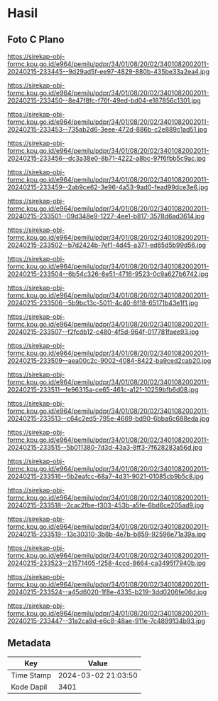 # Hasil

## Foto C Plano

https://sirekap-obj-formc.kpu.go.id/e964/pemilu/pdpr/34/01/08/20/02/3401082002011-20240215-233445--9d29ad5f-ee97-4829-880b-435be33a2ea4.jpg

https://sirekap-obj-formc.kpu.go.id/e964/pemilu/pdpr/34/01/08/20/02/3401082002011-20240215-233450--8e47f8fc-f76f-49ed-bd04-e187856c1301.jpg

https://sirekap-obj-formc.kpu.go.id/e964/pemilu/pdpr/34/01/08/20/02/3401082002011-20240215-233453--735ab2d6-3eee-472d-886b-c2e889c1ad51.jpg

https://sirekap-obj-formc.kpu.go.id/e964/pemilu/pdpr/34/01/08/20/02/3401082002011-20240215-233456--dc3a38e0-8b71-4222-a8bc-97f6fbb5c9ac.jpg

https://sirekap-obj-formc.kpu.go.id/e964/pemilu/pdpr/34/01/08/20/02/3401082002011-20240215-233459--2ab9ce62-3e96-4a53-9ad0-fead99dce3e6.jpg

https://sirekap-obj-formc.kpu.go.id/e964/pemilu/pdpr/34/01/08/20/02/3401082002011-20240215-233501--09d348e9-1227-4ee1-b817-3578d6ad3614.jpg

https://sirekap-obj-formc.kpu.go.id/e964/pemilu/pdpr/34/01/08/20/02/3401082002011-20240215-233502--b7d2424b-7ef1-4d45-a371-ed65d5b99d56.jpg

https://sirekap-obj-formc.kpu.go.id/e964/pemilu/pdpr/34/01/08/20/02/3401082002011-20240215-233504--6b54c326-8e51-4716-9523-0c9a627b6742.jpg

https://sirekap-obj-formc.kpu.go.id/e964/pemilu/pdpr/34/01/08/20/02/3401082002011-20240215-233506--5b9bc13c-5011-4c40-8f18-65171b43e1f1.jpg

https://sirekap-obj-formc.kpu.go.id/e964/pemilu/pdpr/34/01/08/20/02/3401082002011-20240215-233507--f2fcdb12-c480-4f5d-964f-017781faee93.jpg

https://sirekap-obj-formc.kpu.go.id/e964/pemilu/pdpr/34/01/08/20/02/3401082002011-20240215-233509--aea00c2c-9002-4084-8422-ba9ced2cab20.jpg

https://sirekap-obj-formc.kpu.go.id/e964/pemilu/pdpr/34/01/08/20/02/3401082002011-20240215-233511--fe96315a-ce65-461c-a121-10259bfb6d08.jpg

https://sirekap-obj-formc.kpu.go.id/e964/pemilu/pdpr/34/01/08/20/02/3401082002011-20240215-233513--c64c2ed5-795e-4669-bd90-6bba6c688eda.jpg

https://sirekap-obj-formc.kpu.go.id/e964/pemilu/pdpr/34/01/08/20/02/3401082002011-20240215-233515--5b011380-7d3d-43a3-8ff3-7f628283a56d.jpg

https://sirekap-obj-formc.kpu.go.id/e964/pemilu/pdpr/34/01/08/20/02/3401082002011-20240215-233516--5b2eafcc-68a7-4d31-9021-01085cb9b5c8.jpg

https://sirekap-obj-formc.kpu.go.id/e964/pemilu/pdpr/34/01/08/20/02/3401082002011-20240215-233518--2cac2fbe-f303-453b-a5fe-6bd6ce205ad9.jpg

https://sirekap-obj-formc.kpu.go.id/e964/pemilu/pdpr/34/01/08/20/02/3401082002011-20240215-233519--13c30310-3b8b-4e7b-b859-92596e71a39a.jpg

https://sirekap-obj-formc.kpu.go.id/e964/pemilu/pdpr/34/01/08/20/02/3401082002011-20240215-233523--21571405-f258-4ccd-8664-ca3495f7940b.jpg

https://sirekap-obj-formc.kpu.go.id/e964/pemilu/pdpr/34/01/08/20/02/3401082002011-20240215-233524--a45d6020-1f8e-4335-b219-3dd0206fe06d.jpg

https://sirekap-obj-formc.kpu.go.id/e964/pemilu/pdpr/34/01/08/20/02/3401082002011-20240215-233447--31a2ca9d-e6c8-48ae-911e-7c4899134b93.jpg


## Metadata

| Key        | Value               |
| ---------- | ------------------- |
| Time Stamp | 2024-03-02 21:03:50 |
| Kode Dapil | 3401                |



